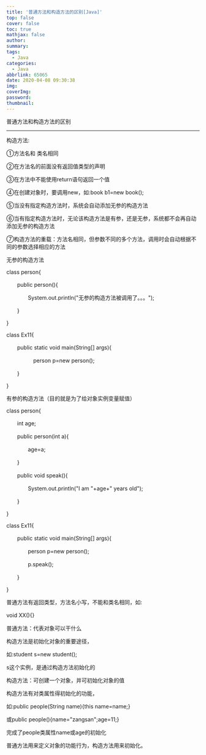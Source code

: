 ```yaml
---
title: '普通方法和构造方法的区别[Java]'
top: false
cover: false
toc: true
mathjax: false
author: 
summary: 
tags:
  - Java
categories:
  - Java
abbrlink: 65065
date: 2020-04-08 09:30:38
img:
coverImg:
password:
thumbnail: 
---
```


普通方法和构造方法的区别

<!-- more -->

---


构造方法:

①方法名和 类名相同

②在方法名的前面没有返回值类型的声明

③在方法中不能使用return语句返回一个值

④在创建对象时，要调用new，如:book b1=new book();

⑤当没有指定构造方法时，系统会自动添加无参的构造方法

⑥当有指定构造方法时，无论该构造方法是有参，还是无参，系统都不会再自动添加无参的构造方法

⑦构造方法的重载：方法名相同，但参数不同的多个方法，调用时会自动根据不同的参数选择相应的方法

 

无参的构造方法

class person{

　　public person(){

　　　　System.out.println("无参的构造方法被调用了。。。");

　　}

}

class Ex11{

　　public static void main(String[] args){

　　　　　person p=new person();

　　}

}

 

有参的构造方法（目的就是为了给对象实例变量赋值）

class person{

　　int age;

　　public person(int a){

　　　　age=a;

　　}

　　public void speak(){

　　　　System.out.println("I am "+age+" years old");

　　}

}

class Ex11{

　　public static void main(String[] args){

　　　　person p=new person();

　　　　p.speak();

　　}

}

普通方法有返回类型，方法名小写，不能和类名相同，如:

void XX(){}　　

普通方法：代表对象可以干什么

构造方法是初始化对象的重要途径，

如:student s=new student(); 

 s这个实例，是通过构造方法初始化的　　

构造方法：可创建一个对象，并可初始化对象的值

构造方法有对类属性得初始化的功能，

如:public people(String name){this name=name;}

或public people(){name="zangsan";age=11;}  

完成了people类属性name或age的初始化

 

普通方法用来定义对象的功能行为，构造方法用来初始化。